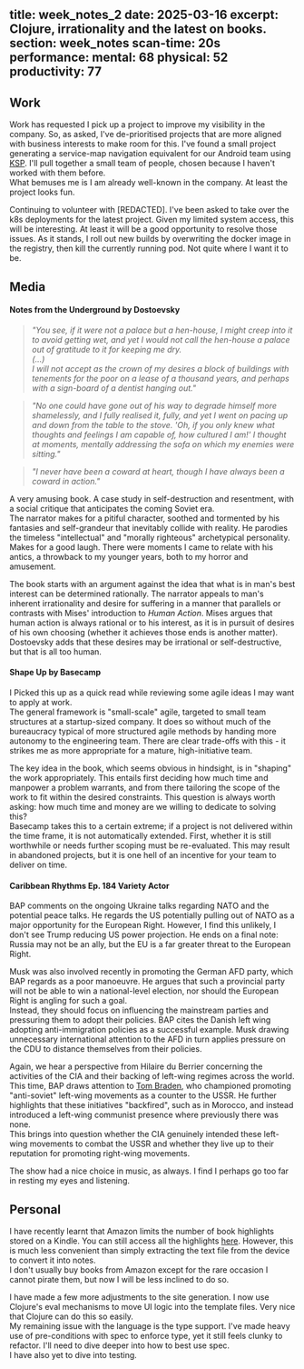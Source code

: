 title: week_notes_2
date: 2025-03-16
excerpt: Clojure, irrationality and the latest on books.
section: week_notes
scan-time: 20s
performance:
    mental: 68
    physical: 52
    productivity: 77
---

## Work

Work has requested I pick up a project to improve my visibility in the company. So, as asked, I've
de-prioritised projects that are more aligned with business interests to make room for this. I've found a small project
generating a service-map navigation equivalent for our Android team using [KSP](https://kotlinlang.org/docs/ksp-overview.html).
I'll pull together a small team of people, chosen because I haven't worked with them before.  
What bemuses me is I am already well-known in the company. At least the project looks fun.

Continuing to volunteer with [REDACTED]. I've been asked to take over the k8s deployments for the latest project.
Given my limited system access, this will be interesting. At least it will be a good opportunity
to resolve those issues. As it stands, I roll out new builds by overwriting the docker image in the registry, then
kill the currently running pod. Not quite where I want it to be.

## Media

#### Notes from the Underground by Dostoevsky

> *"You see, if it were not a palace but a hen-house, I might creep into it to avoid getting wet,*
> *and yet I would not call the hen-house a palace out of gratitude to it for keeping me dry.*  
> *(...)*  
> *I will not accept as the crown of my desires a block of buildings with tenements for the poor*
> *on a lease of a thousand years, and perhaps with a sign-board of a dentist hanging out."*

> *"No one could have gone out of his way to degrade himself more shamelessly, and I fully realised it,*
> *fully, and yet I went on pacing up and down from the table to the stove.*
> *'Oh, if you only knew what thoughts and feelings I am capable of, how cultured I am!' I thought*
> *at moments, mentally addressing the sofa on which my enemies were sitting."*

> *"I never have been a coward at heart, though I have always been a coward in action."*

A very amusing book.
A case study in self-destruction and resentment, with a social critique that anticipates the
coming Soviet era.  
The narrator makes for a pitiful character, soothed and tormented by his
fantasies and self-grandeur that inevitably collide with reality. He parodies the timeless
"intellectual" and "morally righteous" archetypical personality. Makes for a good laugh.
There were moments I came to relate with his antics, a throwback to my younger years, both to my horror
and amusement.

The book starts with an argument against the idea that what is in man's best interest can be
determined rationally. The narrator appeals to man's inherent irrationality and desire for suffering in
a manner that parallels or contrasts with Mises' introduction to *Human Action*. Mises argues that
human action is always rational or to his interest, as it is in pursuit of desires of his own choosing
(whether it achieves those ends is another matter). Dostoevsky adds that these desires
may be irrational or self-destructive, but that is all too human.

#### Shape Up by Basecamp

I Picked this up as a quick read while reviewing some agile ideas I may want to apply at work.  
The general framework is "small-scale" agile, targeted to small team structures at a startup-sized company. It
does so without much of the bureaucracy typical of more structured agile methods by handing more autonomy to the
engineering team. There are clear trade-offs with this - it strikes me as more appropriate for a mature, high-initiative
team.

The key idea in the book, which seems obvious in hindsight, is in "shaping" the work appropriately. This entails
first deciding how much time and manpower a problem warrants, and from there tailoring the scope of the work to fit
within the desired constraints. This question is always worth asking: how much time and money are we willing to dedicate to
solving this?  
Basecamp takes this to a certain extreme; if a project is not delivered within the time frame, it is not automatically
extended. First, whether it is still worthwhile or needs further scoping must be re-evaluated. This may
result in abandoned projects, but it is one hell of an incentive for your team to deliver on time.

#### Caribbean Rhythms Ep. 184 Variety Actor

BAP comments on the ongoing Ukraine talks regarding NATO and the potential peace talks. He regards the US
potentially pulling out of NATO as a major opportunity for the European Right. However, I find this unlikely,
I don't see Trump reducing US power projection. He ends on a final note: Russia may not be an ally,
but the EU is a far greater threat to the European Right.

Musk was also involved recently in promoting the German AFD party, which BAP regards as a poor manoeuvre. He
argues that such a provincial party will not be able to win a national-level election, nor should the
European Right is angling for such a goal.  
Instead, they should focus on influencing the mainstream parties and pressuring them to
adopt their policies. BAP cites the Danish left wing adopting anti-immigration policies as a successful
example. Musk drawing unnecessary international attention to the AFD in turn applies pressure on the CDU to distance
themselves from their policies.

Again, we hear a perspective from Hilaire du Berrier concerning the activities of the CIA and their backing
of left-wing regimes across the world. This time, BAP draws attention to [Tom Braden](https://en.wikipedia.org/wiki/Tom_Braden),
who championed promoting "anti-soviet" left-wing movements as a counter to the USSR. He further highlights that these
initiatives "backfired", such as in Morocco, and instead introduced a left-wing communist presence where previously there
was none.  
This brings into question whether the CIA genuinely intended these left-wing movements to combat the USSR and
whether they live up to their reputation for promoting right-wing movements.

The show had a nice choice in music, as always. I find I perhaps go too far in resting my eyes and listening.

## Personal

I have recently learnt that Amazon limits the number of book highlights stored on a Kindle.
You can still access all the highlights [here](https://read.amazon.com/notebook). However, this is
much less convenient than simply extracting the text file from the device to convert it into notes.  
I don't usually buy books from Amazon except for the rare occasion I cannot pirate them, but
now I will be less inclined to do so.

I have made a few more adjustments to the site generation. I now use Clojure's eval mechanisms to
move UI logic into the template files. Very nice that Clojure can do this so easily.  
My remaining issue with the language is the type support. I've made heavy use of pre-conditions with
spec to enforce type, yet it still feels clunky to refactor. I'll need to dive deeper into how to best
use spec.  
I have also yet to dive into testing.
